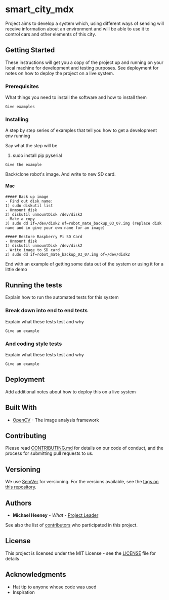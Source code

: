 # smart_city_mdx
Project aims to develop a system which, using different ways of sensing will receive information about an environment and will be able to use it to control cars and other elements of this city. 


## Getting Started

These instructions will get you a copy of the project up and running on your local machine for development and testing purposes. See deployment for notes on how to deploy the project on a live system.

### Prerequisites

What things you need to install the software and how to install them

```
Give examples
```

### Installing

A step by step series of examples that tell you how to get a development env running

Say what the step will be

1) sudo install pip pyserial
```
Give the example
```

Back/clone robot's image. And write to new SD card.
#### Mac
```
##### Back up image
- Find out disk name:
1) sudo diskutil list
- Unmount disk
2) diskutil unmountDisk /dev/disk2
- Make a copy
3) sudo dd if=/dev/disk2 of=robot_mate_backup_03_07.img (replace disk name and in give your own name for an image)

##### Restore Raspberry Pi SD Card
- Unmount disk
1) diskutil unmountDisk /dev/disk2
- Write image to SD card
2) sudo dd if=robot_mate_backup_03_07.img of=/dev/disk2
```

End with an example of getting some data out of the system or using it for a little demo

## Running the tests

Explain how to run the automated tests for this system

### Break down into end to end tests

Explain what these tests test and why

```
Give an example
```

### And coding style tests

Explain what these tests test and why

```
Give an example
```

## Deployment

Add additional notes about how to deploy this on a live system

## Built With

* [OpenCV](https://docs.opencv.org/2.4/index.html) - The image analysis framework

## Contributing

Please read [CONTRIBUTING.md](https://gist.github.com/PurpleBooth/b24679402957c63ec426) for details on our code of conduct, and the process for submitting pull requests to us.

## Versioning

We use [SemVer](http://semver.org/) for versioning. For the versions available, see the [tags on this repository](https://github.com/your/project/tags). 

## Authors

* **Michael Heeney** - *What* - [Project Leader](gitaccount)

See also the list of [contributors](https://github.com/your/project/contributors) who participated in this project.

## License

This project is licensed under the MIT License - see the [LICENSE](LICENSE) file for details

## Acknowledgments

* Hat tip to anyone whose code was used
* Inspiration
